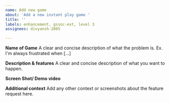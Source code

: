 ```yaml
---
name: Add new game
about: 'Add a new instant play game '
title: ''
labels: enhancement, gssoc-ext, level 3
assignees: divyansh-2005

---
```


**Name of Game**
A clear and concise description of what the problem is. Ex. I'm always frustrated when [...]

**Description & features**
A clear and concise description of what you want to happen.

**Screen Shot/ Demo video**

**Additional context**
Add any other context or screenshots about the feature request here.
